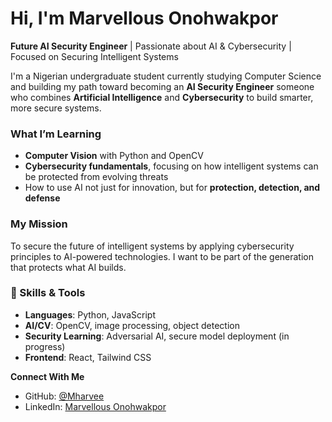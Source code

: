 #  Hi, I'm Marvellous Onohwakpor

**Future AI Security Engineer** | Passionate about AI & Cybersecurity |  Focused on Securing Intelligent Systems

I'm a Nigerian undergraduate student currently studying Computer Science and building my path toward becoming an **AI Security Engineer** someone who combines **Artificial Intelligence** and **Cybersecurity** to build smarter, more secure systems.

###  What I’m Learning
- **Computer Vision** with Python and OpenCV  
- **Cybersecurity fundamentals**, focusing on how intelligent systems can be protected from evolving threats  
-  How to use AI not just for innovation, but for **protection, detection, and defense**

### My Mission
To secure the future of intelligent systems by applying cybersecurity principles to AI-powered technologies. I want to be part of the generation that protects what AI builds.

### 🧰 Skills & Tools
- **Languages**: Python, JavaScript  
- **AI/CV**: OpenCV, image processing, object detection  
- **Security Learning**: Adversarial AI, secure model deployment (in progress)  
- **Frontend**: React, Tailwind CSS  

**Connect With Me**  
- GitHub: [@Mharvee](https://github.com/Mharvee)  
- LinkedIn: [Marvellous Onohwakpor](https://www.linkedin.com/in/marvellous-onohwakpor/)  
